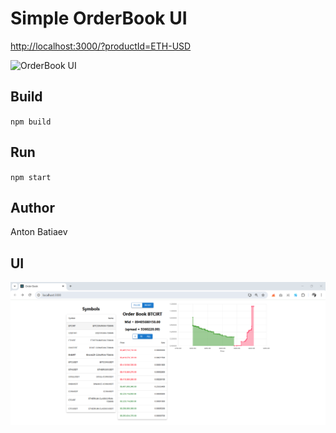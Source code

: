 # Simple OrderBook UI

[http://localhost:3000/?productId=ETH-USD]()

![OrderBook UI](orderbook.png)

## Build
`npm build`

## Run
`npm start`

## Author
Anton Batiaev

## UI
![screen-1.png](docs%2Fscreen-1.png)